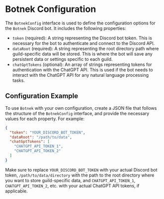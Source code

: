# Botnek Configuration

The `BotnekConfig` interface is used to define the configuration options for the `Botnek` Discord bot. It includes the following properties:

- `token` (required): A string representing the Discord bot token. This is necessary for the bot to authenticate and connect to the Discord API.
- `dataRoot` (required): A string representing the root directory path where guild-specific data will be stored. This is where the bot will save any persistent data or settings specific to each guild.
- `chatGptTokens` (optional): An array of strings representing tokens for authentication with the ChatGPT API. This is used if the bot needs to interact with the ChatGPT API for any natural language processing tasks.

## Configuration Example

To use `Botnek` with your own configuration, create a JSON file that follows the structure of the `BotnekConfig` interface, and provide the necessary values for each property. For example:

```json
{
  "token": "YOUR_DISCORD_BOT_TOKEN",
  "dataRoot": "/path/to/data",
  "chatGptTokens": [
    "CHATGPT_API_TOKEN_1",
    "CHATGPT_API_TOKEN_2"
  ]
}
```

Make sure to replace `YOUR_DISCORD_BOT_TOKEN` with your actual Discord bot token, `/path/to/data/directory` with the path to the root directory where you want to store guild-specific data, and `CHATGPT_API_TOKEN_1`, `CHATGPT_API_TOKEN_2`, etc. with your actual ChatGPT API tokens, if applicable.
